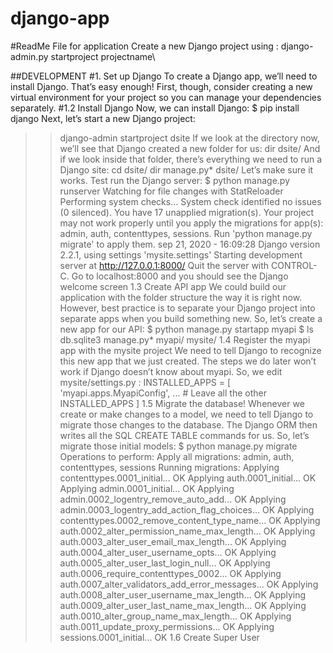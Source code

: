 # django-app
#ReadMe File for application
Create a new Django project using :
django-admin.py startproject  projectname\

##DEVELOPMENT
#1. Set up Django
To create a Django app, we’ll need to install Django. That’s easy enough!
First, though, consider creating a new virtual environment for your project so you can manage your dependencies separately.
#1.2 Install Django
Now, we can install Django:
$ pip install django
Next, let’s start a new Django project:
>> django-admin startproject dsite
If we look at the directory now, we’ll see that Django created a new folder for us:
>> dir
dsite/
And if we look inside that folder, there’s everything we need to run a Django site:
>>cd dsite/
>> dir
manage.py*  dsite/
Let’s make sure it works. Test run the Django server:
$ python manage.py runserver
Watching for file changes with StatReloader
Performing system checks...
System check identified no issues (0 silenced).
You have 17 unapplied migration(s). Your project may not work properly until you apply the migrations for app(s): admin, auth, contenttypes, sessions.
Run 'python manage.py migrate' to apply them.
sep 21, 2020 - 16:09:28
Django version 2.2.1, using settings 'mysite.settings'
Starting development server at http://127.0.0.1:8000/
Quit the server with CONTROL-C.
Go to localhost:8000 and you should see the Django welcome screen
1.3 Create API app
We could build our application with the folder structure the way it is right now. However, best practice is to separate your Django project into separate apps when you build something new.
So, let’s create a new app for our API:
$ python manage.py startapp myapi
$ ls
db.sqlite3  manage.py*  myapi/  mysite/
1.4 Register the myapi app with the mysite project
We need to tell Django to recognize this new app that we just created. The steps we do later won’t work if Django doesn’t know about myapi.
So, we edit mysite/settings.py :
INSTALLED_APPS = [
    'myapi.apps.MyapiConfig',
    ... # Leave all the other INSTALLED_APPS
]
1.5 Migrate the database!
Whenever we create or make changes to a model, we need to tell Django to migrate those changes to the database. The Django ORM then writes all the SQL CREATE TABLE commands for us.
So, let’s migrate those initial models:
$ python manage.py migrate
Operations to perform:
  Apply all migrations: admin, auth, contenttypes, sessions
Running migrations:
  Applying contenttypes.0001_initial... OK
  Applying auth.0001_initial... OK
  Applying admin.0001_initial... OK
  Applying admin.0002_logentry_remove_auto_add... OK
  Applying admin.0003_logentry_add_action_flag_choices... OK
  Applying contenttypes.0002_remove_content_type_name... OK
  Applying auth.0002_alter_permission_name_max_length... OK
  Applying auth.0003_alter_user_email_max_length... OK
  Applying auth.0004_alter_user_username_opts... OK
  Applying auth.0005_alter_user_last_login_null... OK
  Applying auth.0006_require_contenttypes_0002... OK
  Applying auth.0007_alter_validators_add_error_messages... OK
  Applying auth.0008_alter_user_username_max_length... OK
  Applying auth.0009_alter_user_last_name_max_length... OK
  Applying auth.0010_alter_group_name_max_length... OK
  Applying auth.0011_update_proxy_permissions... OK
  Applying sessions.0001_initial... OK
1.6 Create Super User
